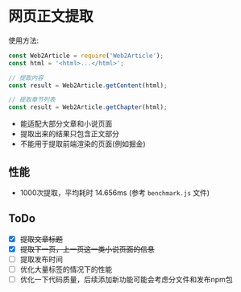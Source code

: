 # 网页正文提取
使用方法: 
```javascript
const Web2Article = require('Web2Article');
const html = '<html>...</html>';

// 提取内容
const result = Web2Article.getContent(html);

// 提取章节列表
const result = Web2Article.getChapter(html);
```

- 能适配大部分文章和小说页面
- 提取出来的结果只包含正文部分
- 不能用于提取前端渲染的页面(例如掘金)

## 性能
- 1000次提取，平均耗时 14.656ms (参考 `benchmark.js` 文件)

## ToDo
- [x] ~~提取文章标题~~
- [x] ~~提取下一页，上一页这一类小说页面的信息~~
- [ ] 提取发布时间
- [ ] 优化大量标签的情况下的性能
- [ ] 优化一下代码质量，后续添加新功能可能会考虑分文件和发布npm包
